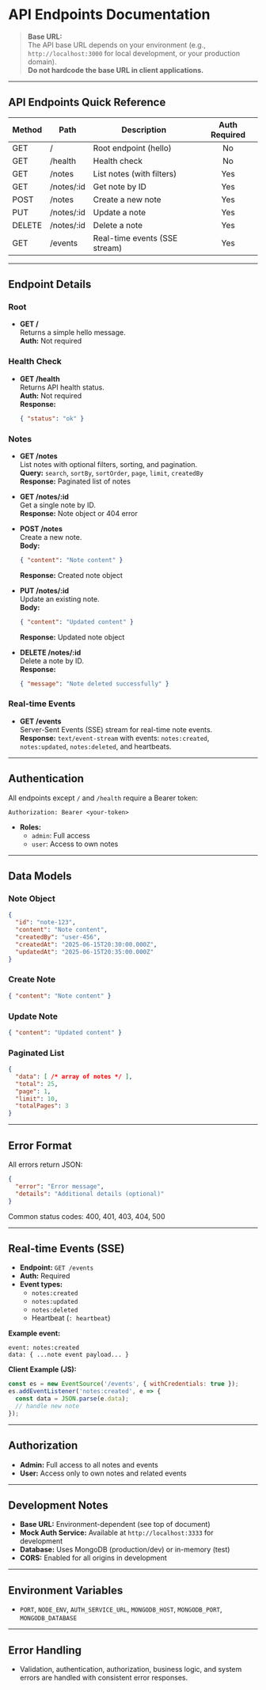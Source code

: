 # API Endpoints Documentation

> **Base URL:**  
> The API base URL depends on your environment (e.g., `http://localhost:3000` for local development, or your production domain).  
> **Do not hardcode the base URL in client applications.**

---

## API Endpoints Quick Reference

| Method | Path       | Description                   | Auth Required |
|--------|------------|-------------------------------|:-------------:|
| GET    | /          | Root endpoint (hello)         |      No       |
| GET    | /health    | Health check                  |      No       |
| GET    | /notes     | List notes (with filters)     |      Yes      |
| GET    | /notes/:id | Get note by ID                |      Yes      |
| POST   | /notes     | Create a new note             |      Yes      |
| PUT    | /notes/:id | Update a note                 |      Yes      |
| DELETE | /notes/:id | Delete a note                 |      Yes      |
| GET    | /events    | Real-time events (SSE stream) |      Yes      |

---

## Endpoint Details

### Root

- **GET /**  
  Returns a simple hello message.  
  **Auth:** Not required

### Health Check

- **GET /health**  
  Returns API health status.  
  **Auth:** Not required  
  **Response:**  
  ```json
  { "status": "ok" }
  ```

### Notes

- **GET /notes**  
  List notes with optional filters, sorting, and pagination.  
  **Query:** `search`, `sortBy`, `sortOrder`, `page`, `limit`, `createdBy`  
  **Response:** Paginated list of notes

- **GET /notes/:id**  
  Get a single note by ID.  
  **Response:** Note object or 404 error

- **POST /notes**  
  Create a new note.  
  **Body:**  
  ```json
  { "content": "Note content" }
  ```
  **Response:** Created note object

- **PUT /notes/:id**  
  Update an existing note.  
  **Body:**  
  ```json
  { "content": "Updated content" }
  ```
  **Response:** Updated note object

- **DELETE /notes/:id**  
  Delete a note by ID.  
  **Response:**  
  ```json
  { "message": "Note deleted successfully" }
  ```

### Real-time Events

- **GET /events**  
  Server-Sent Events (SSE) stream for real-time note events.  
  **Response:** `text/event-stream` with events: `notes:created`, `notes:updated`, `notes:deleted`, and heartbeats.

---

## Authentication

All endpoints except `/` and `/health` require a Bearer token:

```http
Authorization: Bearer <your-token>
```

- **Roles:**  
  - `admin`: Full access  
  - `user`: Access to own notes

---

## Data Models

### Note Object

```json
{
  "id": "note-123",
  "content": "Note content",
  "createdBy": "user-456",
  "createdAt": "2025-06-15T20:30:00.000Z",
  "updatedAt": "2025-06-15T20:35:00.000Z"
}
```

### Create Note

```json
{ "content": "Note content" }
```

### Update Note

```json
{ "content": "Updated content" }
```

### Paginated List

```json
{
  "data": [ /* array of notes */ ],
  "total": 25,
  "page": 1,
  "limit": 10,
  "totalPages": 3
}
```

---

## Error Format

All errors return JSON:

```json
{
  "error": "Error message",
  "details": "Additional details (optional)"
}
```

Common status codes: 400, 401, 403, 404, 500

---

## Real-time Events (SSE)

- **Endpoint:** `GET /events`
- **Auth:** Required
- **Event types:**  
  - `notes:created`
  - `notes:updated`
  - `notes:deleted`
  - Heartbeat (`: heartbeat`)

**Example event:**
```
event: notes:created
data: { ...note event payload... }
```

**Client Example (JS):**
```js
const es = new EventSource('/events', { withCredentials: true });
es.addEventListener('notes:created', e => {
  const data = JSON.parse(e.data);
  // handle new note
});
```

---

## Authorization

- **Admin:** Full access to all notes and events
- **User:** Access only to own notes and related events

---

## Development Notes

- **Base URL:** Environment-dependent (see top of document)
- **Mock Auth Service:** Available at `http://localhost:3333` for development
- **Database:** Uses MongoDB (production/dev) or in-memory (test)
- **CORS:** Enabled for all origins in development

---

## Environment Variables

- `PORT`, `NODE_ENV`, `AUTH_SERVICE_URL`, `MONGODB_HOST`, `MONGODB_PORT`, `MONGODB_DATABASE`

---

## Error Handling

- Validation, authentication, authorization, business logic, and system errors are handled with consistent error responses.
